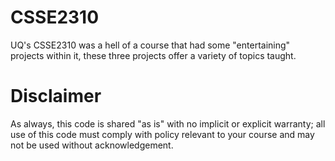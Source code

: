 # CSSE2310
UQ's CSSE2310 was a hell of a course that had some "entertaining" projects within it, these three projects offer a variety of topics taught.

# Disclaimer
As always, this code is shared "as is" with no implicit or explicit warranty; all use of this code must comply with policy relevant to your course and may not be used without acknowledgement.

